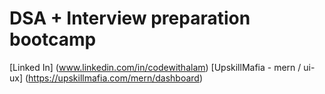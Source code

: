 # DSA + Interview preparation bootcamp
[Linked In] (www.linkedin.com/in/codewithalam)
[UpskillMafia - mern / ui-ux] (https://upskillmafia.com/mern/dashboard)
